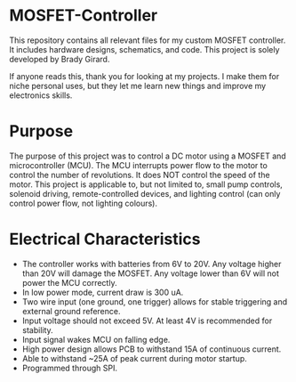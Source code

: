 # MOSFET-Controller
This repository contains all relevant files for my custom MOSFET controller. It includes hardware designs,
schematics, and code. This project is solely developed by Brady Girard. 

If anyone reads this, thank you for looking at my projects. I make them for niche personal uses, but they let me
learn new things and improve my electronics skills.

# Purpose
The purpose of this project was to control a DC motor using a MOSFET and microcontroller (MCU). The MCU
interrupts power flow to the motor to control the number of revolutions. It does NOT control the speed of
the motor. This project is applicable to, but not limited to, small pump controls, solenoid driving, 
remote-controlled devices, and lighting control (can only control power flow, not lighting colours).

# Electrical Characteristics
- The controller works with batteries from 6V to 20V. Any voltage higher than 20V will damage the MOSFET.
Any voltage lower than 6V will not power the MCU correctly. 
- In low power mode, current draw is 300 uA.
- Two wire input (one ground, one trigger) allows for stable triggering and external ground reference.
- Input voltage should not exceed 5V. At least 4V is recommended for stability.
- Input signal wakes MCU on falling edge.
- High power design allows PCB to withstand 15A of continuous current.
- Able to withstand ~25A of peak current during motor startup.
- Programmed through SPI.
